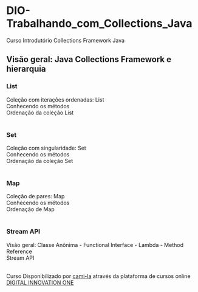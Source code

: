 # DIO-Trabalhando_com_Collections_Java
Curso Introdutório Collections Framework Java


## Visão geral:  Java Collections Framework e hierarquia

### List
  Coleção com iterações ordenadas: List<br>
  Conhecendo os métodos<br>
  Ordenação da coleção List<br><br>
	 
### Set
  Coleção com singularidade: Set<br>
  Conhecendo os métodos<br>
  Ordenação da coleção Set<br><br>
	 
### Map
  Coleção de pares: Map<br>
  Conhecendo os métodos<br>
  Ordenação de Map<br><br>
	
### Stream API
  Visão geral: Classe Anônima - Functional Interface - Lambda  - Method Reference<br>
  Stream API<br><br>


Curso Disponibilizado por [cami-la](https://www.linkedin.com/in/cami-la/ "cami-la") através da plataforma de cursos online [DIGITAL INNOVATION ONE](https://web.digitalinnovation.one/home)
